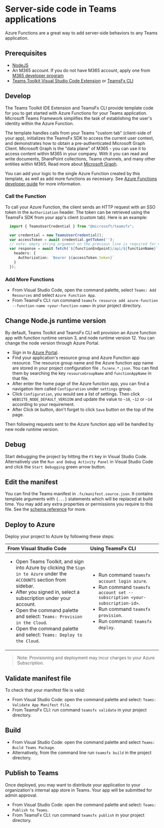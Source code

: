 # Server-side code in Teams applications 

Azure Functions are a great way to add server-side behaviors to any Teams application.

## Prerequisites

- [NodeJS](https://nodejs.org/en/)
- An M365 account. If you do not have M365 account, apply one from [M365 developer program](https://developer.microsoft.com/en-us/microsoft-365/dev-program)
- [Teams Toolkit Visual Studio Code Extension](https://aka.ms/teams-toolkit) or [TeamsFx CLI](https://aka.ms/teamsfx-cli)

## Develop

The Teams Toolkit IDE Extension and TeamsFx CLI provide template code for you to get started with Azure Functions for your Teams application. Microsoft Teams Framework simplifies the task of establishing the user's identity within the Azure Function.

The template handles calls from your Teams "custom tab" (client-side of your app), initializes the TeamsFx SDK to access the current user context, and demonstrates how to obtain a pre-authenticated Microsoft Graph Client. Microsoft Graph is the "data plane" of M365 - you can use it to access content within M365 in your company. With it you can read and write documents, SharePoint collections, Teams channels, and many other entities within M365. Read more about [Microsoft Graph](https://docs.microsoft.com/en-us/graph/overview).

You can add your logic to the single Azure Function created by this template, as well as add more functions as necessary. See [Azure Functions developer guide](https://docs.microsoft.com/en-us/azure/azure-functions/functions-reference) for more information.

### Call the Function

To call your Azure Function, the client sends an HTTP request with an SSO token in the `Authorization` header. The token can be retrieved using the TeamsFx SDK from your app's client (custom tab). Here is an example:

```ts
  import { TeamsUserCredential } from "@microsoft/teamsfx";

  var credential = new TeamsUserCredential();
  var accessToken = await credential.getToken(''); 
  // note: empty string argument on the previous line is required for now, this will be fixed in a later release
  var response = await fetch(`${functionEndpoint}/api/${functionName}`, {
    headers: {
      Authorization: `Bearer ${accessToken.token}`
    }
  });
```

### Add More Functions

- From Visual Studio Code, open the command palette, select `Teams: Add Resources` and select `Azure Function App`.
- From TeamsFx CLI: run command `teamsfx resource add azure-function --function-name <your-function-name>` in your project directory.

## Change Node.js runtime version

By default, Teams Toolkit and TeamsFx CLI will provision an Azure function app with function runtime version 3, and node runtime version 12. You can change the node version through Azure Portal.

- Sign in to [Azure Portal](https://azure.microsoft.com/).
- Find your application's resource group and Azure Function app resource. The resource group name and the Azure function app name are stored in your project configuration file `.fx/env.*.json`. You can find them by searching the key `resourceGroupName` and `functionAppName` in that file.
- After enter the home page of the Azure function app, you can find a navigation item called `Configuration` under `settings` group.
- Click `Configuration`, you would see a list of settings. Then click `WEBSITE_NODE_DEFAULT_VERSION` and update the value to `~10`, `~12` or `~14` according to your requirement.
- After Click `OK` button, don't forget to click `Save` button on the top of the page.

Then following requests sent to the Azure function app will be handled by new node runtime version.

## Debug

Start debugging the project by hitting the `F5` key in Visual Studio Code. Alternatively use the `Run and Debug Activity Panel` in Visual Studio Code and click the `Start Debugging` green arrow button.

## Edit the manifest

You can find the Teams manifest in `.fx/manifest.source.json`. It contains template arguments with `{...}` statements which will be replaced at build time. You may add any extra properties or permissions you require to this file. See the [schema reference](https://docs.microsoft.com/en-us/microsoftteams/platform/resources/schema/manifest-schema) for more.

## Deploy to Azure

Deploy your project to Azure by following these steps:

| From Visual Studio Code                                                                                                                                                                                                                                                                                                                                                     | Using TeamsFx CLI                                                                                                                                                                                                            |
| :---------------------------------------------------------------------------------------------------------------------------------------------------------------------------------------------------------------------------------------------------------------------------------------------------------------------------------------------------------------------- | :--------------------------------------------------------------------------------------------------------------------------------------------------------------------------------------------------------------------------- |
| <ul><li>Open Teams Toolkit, and sign into Azure by clicking the `Sign in to Azure` under the `ACCOUNTS` section from sidebar.</li> <li>After you signed in, select a subscription under your account.</li><li>Open the command palette and select: `Teams: Provision in the Cloud`.</li><li>Open the command palette and select: `Teams: Deploy to the Cloud`.</li></ul> | <ul> <li>Run command `teamsfx account login azure`.</li> <li>Run command `teamsfx account set --subscription <your-subscription-id>`.</li> <li> Run command `teamsfx provision`.</li> <li>Run command: `teamsfx deploy`. </li></ul> |

> Note: Provisioning and deployment may incur charges to your Azure Subscription.

## Validate manifest file

To check that your manifest file is valid:

- From Visual Studio Code: open the command palette and select: `Teams: Validate App Manifest File`.
- From TeamsFx CLI: run command `teamsfx validate` in your project directory.

## Build

- From Visual Studio Code: open the command palette and select `Teams: Build Teams Package`.
- Alternatively, from the command line run `teamsfx build` in the project directory.

## Publish to Teams

Once deployed, you may want to distribute your application to your organization's internal app store in Teams. Your app will be submitted for admin approval.

- From Visual Studio Code: open the command palette and select: `Teams: Publish to Teams`.
- From TeamsFx CLI: run command `teamsfx publish` in your project directory.
